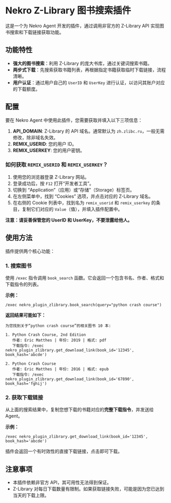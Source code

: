 # Nekro Z-Library 图书搜索插件

这是一个为 Nekro Agent 开发的插件，通过调用非官方的 Z-Library API 实现图书搜索和下载链接获取功能。

## 功能特性

- **强大的图书搜索**：利用 Z-Library 的庞大书库，通过关键词搜索书籍。
- **两步式下载**：先搜索获取书籍列表，再根据指定书籍获取临时下载链接，流程清晰。
- **用户认证**：通过用户自己的 `UserID` 和 `UserKey` 进行认证，以访问其账户对应的下载额度。

## 配置

要在 Nekro Agent 中使用此插件，您需要获取并填入以下三项信息：

1.  **API_DOMAIN**: Z-Library 的 API 域名。通常默认为 `zh.zlibc.ru`，一般无需修改，除非域名失效。
2.  **REMIX_USERID**: 您的用户 ID。
3.  **REMIX_USERKEY**: 您的用户密钥。

### 如何获取 `REMIX_USERID` 和 `REMIX_USERKEY`？

1.  使用您的浏览器登录 Z-Library 网站。
2.  登录成功后，按 `F12` 打开“开发者工具”。
3.  切换到 “Application”（应用）或“存储”（Storage）标签页。
4.  在左侧菜单中，找到 “Cookies” 选项，并点击对应的 Z-Library 域名。
5.  在右侧的 Cookie 列表中，找到名为 `remix_userid` 和 `remix_userkey` 的条目，复制它们对应的 `Value`（值），并填入插件配置中。

**注意：请妥善保管您的 UserID 和 UserKey，不要泄露给他人。**

## 使用方法

插件提供两个核心功能：

### 1. 搜索图书

使用 `/exec` 指令调用 `book_search` 函数。它会返回一个包含书名、作者、格式和下载指令的列表。

**示例：**
```
/exec nekro_plugin_zlibrary.book_search(query="python crash course")
```

**返回结果可能如下：**
```
为您找到关于“python crash course”的相关图书 10 本:

1. Python Crash Course, 2nd Edition
   作者: Eric Matthes | 年份: 2019 | 格式: pdf
   下载指令: /exec nekro_plugin_zlibrary.get_download_link(book_id='12345', book_hash='abcde')

2. Python Crash Course
   作者: Eric Matthes | 年份: 2016 | 格式: epub
   下载指令: /exec nekro_plugin_zlibrary.get_download_link(book_id='67890', book_hash='fghij')
```

### 2. 获取下载链接

从上面的搜索结果中，复制您想下载的书籍对应的**完整下载指令**，并发送给 Agent。

**示例：**
```
/exec nekro_plugin_zlibrary.get_download_link(book_id='12345', book_hash='abcde')
```

插件会返回一个有时效性的直接下载链接，点击即可下载。

## 注意事项

- 本插件依赖非官方 API，其可用性无法得到保证。
- Z-Library 对每日下载数量有限制。如果获取链接失败，可能是因为您已达到当天的下载上限。
